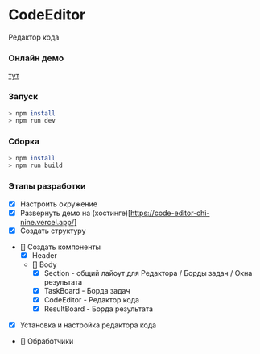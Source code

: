 # CodeEditor

Редактор кода

### Онлайн демо
  [тут](https://code-editor-chi-nine.vercel.app/)

### Запуск
```bash
> npm install
> npm run dev
```

### Сборка
```bash
> npm install
> npm run build
```

### Этапы разработки

  - [x] Настроить окружение
  - [x] Развернуть демо на (хостинге)[https://code-editor-chi-nine.vercel.app/]
  - [x] Создать структуру
  - [] Создать компоненты
    - [x] Header
    - [] Body
      - [x] Section - общий лайоут для Редактора / Борды задач / Окна результата
      - [x] TaskBoard - Борда задач
      - [x] CodeEditor - Редактор кода
      - [x] ResultBoard - Борда результата
  - [x] Установка и настройка редактора кода
  - [] Обработчики
